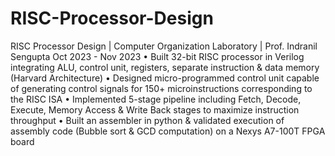 # RISC-Processor-Design
RISC Processor Design | Computer Organization Laboratory | Prof. Indranil Sengupta Oct 2023 - Nov 2023
• Built 32-bit RISC processor in Verilog integrating ALU, control unit, registers, separate instruction & data memory (Harvard Architecture)
• Designed micro-programmed control unit capable of generating control signals for 150+ microinstructions corresponding to the RISC ISA
• Implemented 5-stage pipeline including Fetch, Decode, Execute, Memory Access & Write Back stages to maximize instruction throughput
• Built an assembler in python & validated execution of assembly code (Bubble sort & GCD computation) on a Nexys A7-100T FPGA board
